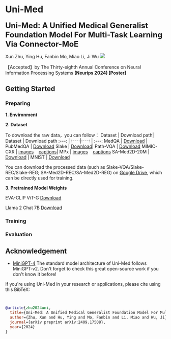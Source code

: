 # Uni-Med

<font size='5'>**Uni-Med: A Unified Medical Generalist Foundation Model For Multi-Task Learning Via Connector-MoE**</font>

Xun Zhu, Ying Hu, Fanbin Mo, Miao Li, Ji Wu <a href='https://arxiv.org/abs/2409.17508'><img src='https://img.shields.io/badge/Paper-Arxiv-red'></a> 

【Accepted】by The Thirty-eighth Annual Conference on Neural Information Processing Systems **(Neurips 2024) [Poster]**

## Getting Started
### Preparing

**1. Environment**

**2. Dataset**

To download the raw data，you can follow：
Dataset | Download path| Dataset | Download path
:---: | :---:|:---: | :---:
MedQA |  [Download](https://github.com/jind11/MedQA) | PubMedQA | [Download](https://github.com/pubmedqa/pubmedqa)
Slake |  [Download](https://www.med-vqa.com/slake)| Path-VQA  |  [Download](https://github.com/UCSD-AI4H/PathVQA)
MIMIC-CXR |  <a href="https://physionet.org/content/mimic-cxr-jpg/2.1.0">images</a> &nbsp;&nbsp;  <a href="https://huggingface.co/datasets/chaoyi-wu/RadFM_data_csv"> captions</a>| MPx |  <a href="https://huggingface.co/datasets/chaoyi-wu/MedPix-Images">images</a> &nbsp;&nbsp;  <a href="https://huggingface.co/datasets/chaoyi-wu/RadFM_data_csv"> captions</a>
SA-Med2D-20M |  [Download](https://openxlab.org.cn/datasets/GMAI/SA-Med2D-20M) | MNIST |  [Download](https://medmnist.com )

You can download the processed data (such as Slake-VQA/Slake-REC/Slake-REG; SA-Med2D-REC/SA-Med2D-REG) on [Google Drive](https://github.com/jind11/MedQA), which can be directly used for training.

**3. Pretrained Model Weights**

EVA-CLIP ViT-G [Download](https://storage.googleapis.com/sfr-vision-language-research/LAVIS/models/BLIP2/eva_vit_g.pth)

Llama 2 Chat 7B [Download](https://huggingface.co/meta-llama/Llama-2-7b-chat-hf/tree/main)


### Training

### Evaluation

## Acknowledgement
+ [MiniGPT-4](https://github.com/Vision-CAIR/MiniGPT-4) The standard model architecture of Uni-Med follows MiniGPT-v2. Don't forget to check this great open-source work if you don't know it before!

If you're using Uni-Med in your research or applications, please cite using this BibTeX:
```bibtex


@article{zhu2024uni,
  title={Uni-Med: A Unified Medical Generalist Foundation Model For Multi-Task Learning Via Connector-MoE},
  author={Zhu, Xun and Hu, Ying and Mo, Fanbin and Li, Miao and Wu, Ji},
  journal={arXiv preprint arXiv:2409.17508},
  year={2024}
}
